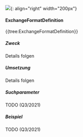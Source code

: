 ![](https://www.ths-greifswald.de/wp-content/uploads/2019/01/Design-Logo-THS-deutsch-271-padding.png){: align="right" width="200px"}
#### ExchangeFormatDefinition

{{tree:ExchangeFormatDefinition}}

##### Zweck
Details folgen

##### Umsetzung
Details folgen

##### Suchparameter
TODO (Q3/2021)

##### Beispiel
TODO (Q3/2021)
